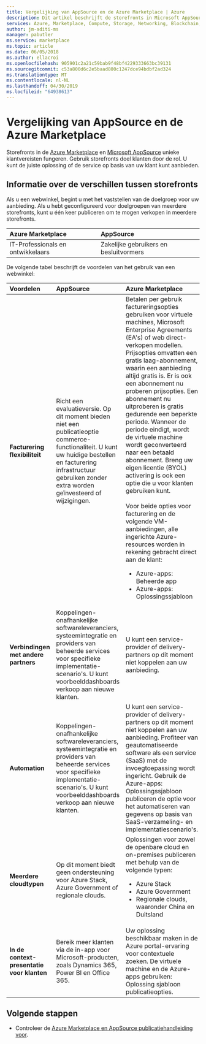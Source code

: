 ```yaml
---
title: Vergelijking van AppSource en de Azure Marketplace | Azure
description: Dit artikel beschrijft de storefronts in Microsoft AppSource en de Azure Marketplace.
services: Azure, Marketplace, Compute, Storage, Networking, Blockchain, Security
author: jm-aditi-ms
manager: pabutler
ms.service: marketplace
ms.topic: article
ms.date: 06/05/2018
ms.author: ellacroi
ms.openlocfilehash: 905901c2a21c59bab9f48bf4229333663bc39131
ms.sourcegitcommit: c53a800d6c2e5baad800c1247dce94bdbf2ad324
ms.translationtype: MT
ms.contentlocale: nl-NL
ms.lasthandoff: 04/30/2019
ms.locfileid: "64938613"
---
```

# <a name="comparing-appsource-and-the-azure-marketplace"></a>Vergelijking van AppSource en de Azure Marketplace
Storefronts in de [Azure Marketplace](https://azuremarketplace.microsoft.com) en [Microsoft AppSource](https://appsource.microsoft.com) unieke klantvereisten fungeren. Gebruik storefronts doel klanten door de rol. U kunt de juiste oplossing of de service op basis van uw klant kunt aanbieden.

## <a name="understanding-the-differences-between-storefronts"></a>Informatie over de verschillen tussen storefronts
Als u een webwinkel, begint u met het vaststellen van de doelgroep voor uw aanbieding. Als u hebt geconfigureerd voor doelgroepen van meerdere storefronts, kunt u één keer publiceren om te mogen verkopen in meerdere storefronts.

| Azure Marketplace | AppSource |
|:--- |:--- |
| IT-Professionals en ontwikkelaars | Zakelijke gebruikers en besluitvormers |
 
De volgende tabel beschrijft de voordelen van het gebruik van een webwinkel:

| Voordelen | AppSource | Azure Marketplace |
|:--- |:--- | :--- |
| **Facturering flexibiliteit** | Richt een evaluatieversie. Op dit moment bieden niet een publicatieoptie commerce-functionaliteit. U kunt uw huidige bestellen en facturering infrastructuur gebruiken zonder extra worden geïnvesteerd of wijzigingen. | Betalen per gebruik factureringsopties gebruiken voor virtuele machines, Microsoft Enterprise Agreements (EA's) of web direct-verkopen modellen. Prijsopties omvatten een gratis laag-abonnement, waarin een aanbieding altijd gratis is. Er is ook een abonnement nu proberen prijsopties. Een abonnement nu uitproberen is gratis gedurende een beperkte periode. Wanneer de periode eindigt, wordt de virtuele machine wordt geconverteerd naar een betaald abonnement. Breng uw eigen licentie (BYOL) activering is ook een optie die u voor klanten gebruiken kunt.<br /><br/>Voor beide opties voor facturering en de volgende VM-aanbiedingen, alle ingerichte Azure-resources worden in rekening gebracht direct aan de klant:<ul> <li>Azure-apps: Beheerde app</li> <li>Azure-apps: Oplossingssjabloon</li> </ul> |
| **Verbindingen met andere partners** | Koppelingen-onafhankelijke softwareleveranciers, systeemintegratie en providers van beheerde services voor specifieke implementatie-scenario's. U kunt voorbeelddashboards verkoop aan nieuwe klanten. | U kunt een service-provider of delivery-partners op dit moment niet koppelen aan uw aanbieding. | 
| **Automation** | Koppelingen-onafhankelijke softwareleveranciers, systeemintegratie en providers van beheerde services voor specifieke implementatie-scenario's. U kunt voorbeelddashboards verkoop aan nieuwe klanten. | U kunt een service-provider of delivery-partners op dit moment niet koppelen aan uw aanbieding. Profiteer van geautomatiseerde software als een service (SaaS) met de invoegtoepassing wordt ingericht. Gebruik de Azure-apps: Oplossingssjabloon publiceren de optie voor het automatiseren van gegevens op basis van SaaS-verzameling- en implementatiescenario's. |
| **Meerdere cloudtypen** | Op dit moment biedt geen ondersteuning voor Azure Stack, Azure Government of regionale clouds. | Oplossingen voor zowel de openbare cloud en on-premises publiceren met behulp van de volgende typen:<ul> <li>Azure Stack</li> <li>Azure Government</li> <li>Regionale clouds, waaronder China en Duitsland</li></ul> |
| **In de context-presentatie voor klanten** | Bereik meer klanten via de in-app voor Microsoft-producten, zoals Dynamics 365, Power BI en Office 365. | Uw oplossing beschikbaar maken in de Azure portal-ervaring voor contextuele zoeken. De virtuele machine en de Azure-apps gebruiken: Oplossing sjabloon publicatieopties. |

## <a name="next-steps"></a>Volgende stappen
*   Controleer de [Azure Marketplace en AppSource publicatiehandleiding voor](./marketplace-publishers-guide.md).

